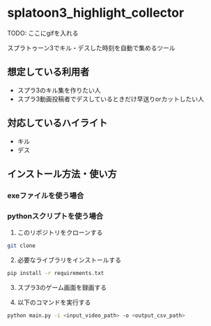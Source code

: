# splatoon3_highlight_collector

TODO: ここにgifを入れる

スプラトゥーン3でキル・デスした時刻を自動で集めるツール

## 想定している利用者
- スプラ3のキル集を作りたい人
- スプラ3動画投稿者でデスしているときだけ早送りorカットしたい人

## 対応しているハイライト
- キル
- デス

## インストール方法・使い方
### exeファイルを使う場合

### pythonスクリプトを使う場合
1. このリポジトリをクローンする
```bash
git clone 
```

2. 必要なライブラリをインストールする
```bash
pip install -r requirements.txt
```

3. スプラ3のゲーム画面を録画する

4. 以下のコマンドを実行する
```bash
python main.py -i <input_video_path> -o <output_csv_path>
```
